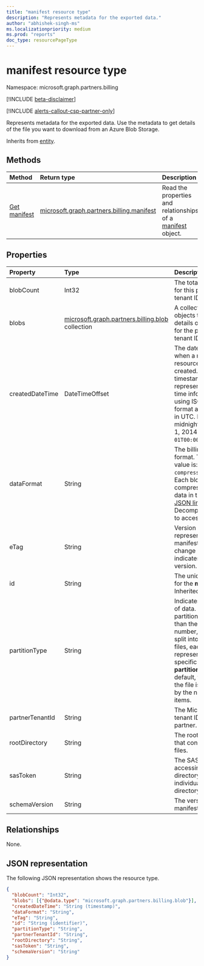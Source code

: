 ```yaml
---
title: "manifest resource type"
description: "Represents metadata for the exported data."
author: "abhishek-singh-ms"
ms.localizationpriority: medium
ms.prod: "reports"
doc_type: resourcePageType
---
```


# manifest resource type

Namespace: microsoft.graph.partners.billing

[!INCLUDE [beta-disclaimer](../../includes/beta-disclaimer.md)]

[!INCLUDE [alerts-callout-csp-partner-only](../includes/alerts-callout-csp-partner-only.md)]

Represents metadata for the exported data. Use the metadata to get details of the file you want to download from an Azure Blob Storage.

Inherits from [entity](../resources/entity.md).

## Methods

|Method|Return type|Description|
|:---|:---|:---|
|[Get manifest](../api/partners-billing-manifest-get.md)|[microsoft.graph.partners.billing.manifest](../resources/partners-billing-manifest.md)|Read the properties and relationships of a [manifest](../resources/partners-billing-manifest.md) object.|

## Properties

|Property|Type|Description|
|:---|:---|:---|
|blobCount|Int32|The total file count for this partner tenant ID.|
|blobs|[microsoft.graph.partners.billing.blob](../resources/partners-billing-blob.md) collection|A collection of blob objects that contain details of all the files for the partner tenant ID.|
|createdDateTime|DateTimeOffset|The date and time when a manifest resource was created. The timestamp type represents date and time information using ISO 8601 format and is always in UTC. For example, midnight UTC on Jan 1, 2014 is `2014-01-01T00:00:00Z`.|
|dataFormat|String|The billing data file format. The possible value is: `compressedJSONLines`. Each blob is a compressed file and data in the file is in [JSON lines](https://jsonlines.org/) format. Decompress the file to access the data.|
|eTag|String|Version of data represented by the manifest. Any change in **eTag** indicates a new data version.|
|id|String|The unique identifier for the **manifest**. Inherited from [entity](../resources/entity.md).|
|partitionType|String|Indicates the division of data. If a given partition has more than the supported number, the data is split into multiple files, each file representing a specific **partitionValue**. By default, the data in the file is partitioned by the number of line items.|
|partnerTenantId|String|The Microsoft Entra tenant ID of the partner.|
|rootDirectory|String|The root directory that contains all the files.|
|sasToken|String|The SAS token for accessing the directory or an individual file in the directory.|
|schemaVersion|String|The version of the manifest schema.|

## Relationships

None.

## JSON representation

The following JSON representation shows the resource type.

<!-- {
  "blockType": "resource",
  "keyProperty": "id",
  "@odata.type": "microsoft.graph.partners.billing.manifest",
  "baseType": "microsoft.graph.entity",
  "openType": false
}
-->
``` json
{
  "blobCount": "Int32",
  "blobs": [{"@odata.type": "microsoft.graph.partners.billing.blob"}],
  "createdDateTime": "String (timestamp)",
  "dataFormat": "String",
  "eTag": "String",
  "id": "String (identifier)",
  "partitionType": "String",
  "partnerTenantId": "String",
  "rootDirectory": "String",
  "sasToken": "String",
  "schemaVersion": "String"
}
```
